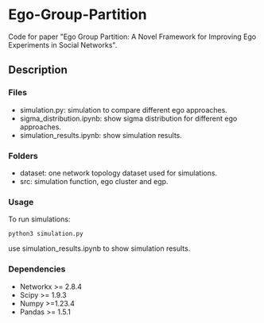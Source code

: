 # Ego-Group-Partition
Code for paper "Ego Group Partition: A Novel Framework for Improving Ego Experiments in Social Networks".

## Description

### Files
- simulation.py: simulation to compare different ego approaches.
- sigma_distribution.ipynb: show sigma distribution for different ego approaches.
- simulation_results.ipynb: show simulation results.
  
### Folders
- dataset: one network topology dataset used for simulations.
- src: simulation function, ego cluster and egp.
  
### Usage
To run simulations:
```
python3 simulation.py
```

use simulation_results.ipynb to show simulation results.

### Dependencies
- Networkx >= 2.8.4
- Scipy >= 1.9.3
- Numpy >=1.23.4
- Pandas >= 1.5.1
